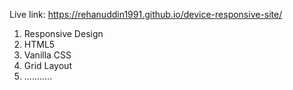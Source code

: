 Live link:
https://rehanuddin1991.github.io/device-responsive-site/

1) Responsive Design
2) HTML5
3) Vanilla CSS
4) Grid Layout
5) ...........
